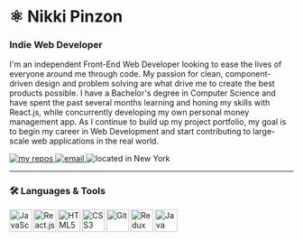 <h1>⚛ Nikki Pinzon</h1>

### Indie Web Developer

<p>I'm an independent Front-End Web Developer looking to ease the lives of everyone around me through code. My passion for clean, component-driven design and problem solving are what drive me to create the best products possible. I have a Bachelor's degree in Computer Science and have spent the past several months learning and honing my skills with React.js, while concurrently developing my own personal money management app. As I continue to build up my project portfolio, my goal is to begin my career in Web Development and start contributing to large-scale web applications in the real world.</p>

<!-- Badges -->
<p>
  <a href="https://github.com/npinzon1994?tab=repositories">
    <img alt="my repos" title="My Repositories" src="https://custom-icon-badges.demolab.com/badge/-My%20Repos-439D4B?style=for-the-badge&logoColor=white&logo=repo"/>
  </a>
  <a href="mailto:npinzon1994@gmail.com">
    <img alt="email" title="Shoot me an Email" src="https://custom-icon-badges.demolab.com/badge/-npinzon1994@gmail.com-28A0EF?style=for-the-badge&logo=mention&logoColor=white"/>
  </a>
  <a>
    <img alt="located in New York" title="Lives in New York" src="https://custom-icon-badges.demolab.com/badge/New_York-USA-9564D8?style=for-the-badge&logo=location&logoColor=white"/>
  </a>
</p>

<hr />

### 🛠 Languages & Tools
<p>
  <img align="left" alt="JavaScript" width="40px" src="https://cdn.jsdelivr.net/gh/devicons/devicon/icons/javascript/javascript-original.svg" />
  <img align="left" alt="React.js" width="40px" src="https://cdn.jsdelivr.net/gh/devicons/devicon/icons/react/react-original.svg" />
  <img align="left" alt="HTML5" width="40px" src="https://cdn.jsdelivr.net/gh/devicons/devicon/icons/html5/html5-original.svg" />
  <img align="left" alt="CSS3" width="40px" src="https://cdn.jsdelivr.net/gh/devicons/devicon/icons/css3/css3-original.svg" />
  <img align="left" alt="Git" width="40px" src="https://cdn.jsdelivr.net/gh/devicons/devicon/icons/git/git-original.svg" />
  <img align="left" alt="Redux" width="40px" src="https://cdn.jsdelivr.net/gh/devicons/devicon/icons/redux/redux-original.svg" />
  <img align="left" alt="Java" width="40px" src="https://cdn.jsdelivr.net/gh/devicons/devicon/icons/java/java-original.svg" />
</p>


<!--
**npinzon1994/npinzon1994** is a ✨ _special_ ✨ repository because its `README.md` (this file) appears on your GitHub profile.

Here are some ideas to get you started:

- 🔭 I’m currently working on ...
- 🌱 I’m currently learning ...
- 👯 I’m looking to collaborate on ...
- 🤔 I’m looking for help with ...
- 💬 Ask me about ...
- 📫 How to reach me: ...
- 😄 Pronouns: ...
- ⚡ Fun fact: ...
-->
